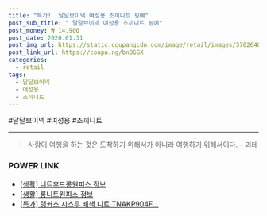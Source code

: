```yaml
--- 
title: "특가!  달달브이넥 여성용 조끼니트 핑예" 
post_sub_title: " 달달브이넥 여성용 조끼니트 핑예" 
post_money: ₩ 14,900 
post_date: 2020.01.31 
post_img_url: https://static.coupangcdn.com/image/retail/images/57026401474468-4b0aa393-4e2c-4dae-98e6-ad69995c8798.jpg 
post_link_url: https://coupa.ng/bnOGGX 
categories: 
  - retail 
tags: 
  - 달달브이넥 
  - 여성용 
  - 조끼니트 
--- 
```

  #달달브이넥 #여성용 #조끼니트 
<hr> 

> 사람이 여행을 하는 것은 도착하기 위해서가 아니라 여행하기 위해서이다. – 괴테 


### POWER LINK

* <a href="https://blog.naver.com/santokki14/221771372257" target="_blank"> [생활] 니트후드롱원피스 정보 </a>
* <a href="https://blog.naver.com/sakai111/221764443628" target="_blank"> [생활] 롱니트원피스 정보 </a>
* <a href="https://blog.naver.com/sakai111/221786587605" target="_blank">[특가] 탱커스 시스루 배색 니트 TNAKP904F...</a>
